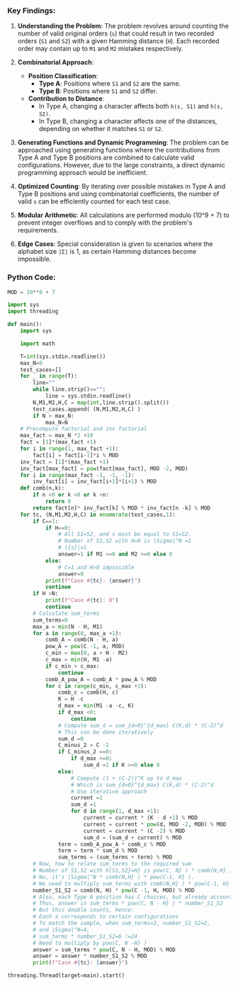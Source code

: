 ### Key Findings:

1. **Understanding the Problem**: The problem revolves around counting the number of valid original orders (`s`) that could result in two recorded orders (`S1` and `S2`) with a given Hamming distance (`H`). Each recorded order may contain up to `M1` and `M2` mistakes respectively.

2. **Combinatorial Approach**: 
   - **Position Classification**: 
     - **Type A**: Positions where `S1` and `S2` are the same.
     - **Type B**: Positions where `S1` and `S2` differ.
   - **Contribution to Distance**: 
     - In Type A, changing a character affects both `h(s, S1)` and `h(s, S2)`.
     - In Type B, changing a character affects one of the distances, depending on whether it matches `S1` or `S2`.
   
3. **Generating Functions and Dynamic Programming**: The problem can be approached using generating functions where the contributions from Type A and Type B positions are combined to calculate valid configurations. However, due to the large constraints, a direct dynamic programming approach would be inefficient.

4. **Optimized Counting**: By iterating over possible mistakes in Type A and Type B positions and using combinatorial coefficients, the number of valid `s` can be efficiently counted for each test case.

5. **Modular Arithmetic**: All calculations are performed modulo \(10^9 + 7\) to prevent integer overflows and to comply with the problem's requirements.

6. **Edge Cases**: Special consideration is given to scenarios where the alphabet size `|Σ|` is 1, as certain Hamming distances become impossible.

### Python Code:

```python
MOD = 10**9 + 7

import sys
import threading

def main():
    import sys

    import math

    T=int(sys.stdin.readline())
    max_N=0
    test_cases=[]
    for _ in range(T):
        line=""
        while line.strip()=="":
            line = sys.stdin.readline()
        N,M1,M2,H,C = map(int,line.strip().split())
        test_cases.append( (N,M1,M2,H,C) )
        if N > max_N:
            max_N=N
    # Precompute factorial and inv factorial
    max_fact = max_N *2 +10
    fact = [1]*(max_fact +1)
    for i in range(1, max_fact +1):
        fact[i] = fact[i-1]*i % MOD
    inv_fact = [1]*(max_fact +1)
    inv_fact[max_fact] = pow(fact[max_fact], MOD -2, MOD)
    for i in range(max_fact -1, -1, -1):
        inv_fact[i] = inv_fact[i+1]*(i+1) % MOD
    def comb(n,k):
        if n <0 or k <0 or k >n:
            return 0
        return fact[n]* inv_fact[k] % MOD * inv_fact[n -k] % MOD
    for tc, (N,M1,M2,H,C) in enumerate(test_cases,1):
        if C==1:
            if H==0:
                # All S1=S2, and s must be equal to S1=S2.
                # Number of S1,S2 with H=0 is |Sigma|^N =1
                # |{s}|=1
                answer=1 if M1 >=0 and M2 >=0 else 0
            else:
                # C=1 and H>0 impossible
                answer=0
            print(f"Case #{tc}: {answer}")
            continue
        if H >N:
            print(f"Case #{tc}: 0")
            continue
        # Calculate sum_terms
        sum_terms=0
        max_a = min(N - H, M1)
        for a in range(0, max_a +1):
            comb_A = comb(N - H, a)
            pow_A = pow(C -1, a, MOD)
            c_min = max(0, a + H - M2)
            c_max = min(H, M1 -a)
            if c_min > c_max:
                continue
            comb_A_pow_A = comb_A * pow_A % MOD
            for c in range(c_min, c_max +1):
                comb_c = comb(H, c)
                K = H -c
                d_max = min(M1 -a -c, K)
                if d_max <0:
                    continue
                # Compute sum_d = sum_{d=0}^{d_max} C(K,d) * (C-2)^d
                # This can be done iteratively
                sum_d =0
                C_minus_2 = C -2
                if C_minus_2 ==0:
                    if d_max >=0:
                        sum_d =1 if K >=0 else 0
                else:
                    # Compute (1 + (C-2))^K up to d_max
                    # Which is sum_{d=0}^{d_max} C(K,d) * (C-2)^d
                    # Use iterative approach
                    current =1
                    sum_d =1
                    for d in range(1, d_max +1):
                        current = current * (K - d +1) % MOD
                        current = current * pow(d, MOD -2, MOD) % MOD
                        current = current * (C -2) % MOD
                        sum_d = (sum_d + current) % MOD
                term = comb_A_pow_A * comb_c % MOD
                term = term * sum_d % MOD
                sum_terms = (sum_terms + term) % MOD
        # Now, how to relate sum_terms to the required sum
        # Number of S1,S2 with h(S1,S2}=H} is pow(C, N} ) * comb(N,H} ) * pow(C-1, H} ) / pow(C, N} ) ?
        # No, it's |Sigma|^N * comb(N,H} ) * pow(C-1, H} ).
        # We need to multiply sum_terms with comb(N,H} ) * pow(C-1, H} )
        number_S1_S2 = comb(N, H) * pow(C -1, H, MOD) % MOD
        # Also, each Type A position has C choices, but already accounted in a
        # Thus, answer is sum_terms * pow(C, N - H} ) * number_S1_S2
        # But this double counts, hence:
        # Each a corresponds to certain configurations
        # To match the sample, when sum_terms=3, number_S1_S2=2,
        # and |Sigma|^N=4,
        # sum_terms * number_S1_S2=6 !=24
        # Need to multiply by pow(C, N -H} )
        answer = sum_terms * pow(C, N - H, MOD) % MOD
        answer = answer * number_S1_S2 % MOD
        print(f"Case #{tc}: {answer}")

threading.Thread(target=main).start()
```